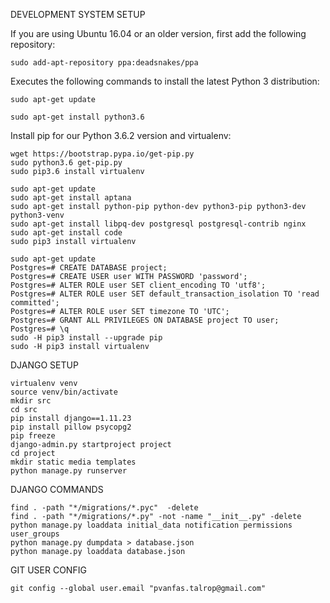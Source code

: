 DEVELOPMENT SYSTEM SETUP

If you are using Ubuntu 16.04 or an older version, first add the following repository:

```sudo add-apt-repository ppa:deadsnakes/ppa```

Executes the following commands to install the latest Python 3 distribution:

```
sudo apt-get update

sudo apt-get install python3.6
```
Install pip for our Python 3.6.2 version and virtualenv:

```
wget https://bootstrap.pypa.io/get-pip.py
sudo python3.6 get-pip.py
sudo pip3.6 install virtualenv

sudo apt-get update
sudo apt-get install aptana
sudo apt-get install python-pip python-dev python3-pip python3-dev python3-venv
sudo apt-get install libpq-dev postgresql postgresql-contrib nginx
sudo apt-get install code
sudo pip3 install virtualenv

sudo apt-get update
Postgres=# CREATE DATABASE project;
Postgres=# CREATE USER user WITH PASSWORD 'password';
Postgres=# ALTER ROLE user SET client_encoding TO 'utf8';
Postgres=# ALTER ROLE user SET default_transaction_isolation TO 'read committed';
Postgres=# ALTER ROLE user SET timezone TO 'UTC';
Postgres=# GRANT ALL PRIVILEGES ON DATABASE project TO user;
Postgres=# \q
sudo -H pip3 install --upgrade pip
sudo -H pip3 install virtualenv
```

DJANGO SETUP

```
virtualenv venv
source venv/bin/activate
mkdir src
cd src
pip install django==1.11.23
pip install pillow psycopg2
pip freeze
django-admin.py startproject project
cd project
mkdir static media templates
python manage.py runserver
```
DJANGO COMMANDS
```
find . -path "*/migrations/*.pyc"  -delete
find . -path "*/migrations/*.py" -not -name "__init__.py" -delete
python manage.py loaddata initial_data notification permissions user_groups
python manage.py dumpdata > database.json
python manage.py loaddata database.json
```
GIT USER CONFIG

```git config --global user.name "Anfas PV"
git config --global user.email "pvanfas.talrop@gmail.com"
```

